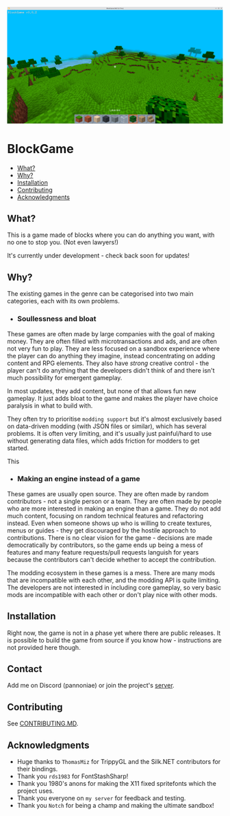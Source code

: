 ![BlockGame image](cover.png)

# BlockGame

* [What?](#what)
* [Why?](#why)
* [Installation](#installation)
* [Contributing](#contributing)
* [Acknowledgments](#acknowledgments)

## What?

This is a game made of blocks where you can do anything you want, with no one to stop you. (Not even lawyers!)

It's currently under development - check back soon for updates!

## Why?
The existing games in the genre can be categorised into two main categories, each with its own problems.
* ### Soullessness and bloat
These games are often made by large companies with the goal of making money. They are often filled with microtransactions and ads, and are often not very fun to play.
They are less focused on a sandbox experience where the player can do anything they imagine,
instead concentrating on adding content and RPG elements. They also have *strong* creative control - the player can't do anything that the developers didn't think of and there isn't much possibility for emergent gameplay.

In most updates, they add content, but none of that allows fun new gameplay. It just adds bloat to the game and makes the player have choice paralysis in what to build with.

They often try to prioritise `modding support` but it's almost exclusively based on data-driven modding (with JSON files or similar), which has several problems.
It is often very limiting, and it's usually just painful/hard to use without generating data files, which adds friction for modders to get started.

This 
* ### Making an engine instead of a game
These games are usually open source. They are often made by random contributors - not a single person or a team. They are often made by people who are more interested in making an engine than a game.
They do not add much content, focusing on random technical features and refactoring instead. Even when someone shows up who is willing to create textures, menus or guides -
they get discouraged by the hostile approach to contributions. There is no clear vision for the game - decisions are made democratically by contributors,
so the game ends up being a mess of features and many feature requests/pull requests languish for years because the contributors can't decide whether to accept the contribution.

The modding ecosystem in these games is a mess. There are many mods that are incompatible with each other, and the modding API is quite limiting. The developers are not interested in including core gameplay,
so very basic mods are incompatible with each other or don't play nice with other mods.


## Installation

Right now, the game is not in a phase yet where there are public releases. It is possible to build the game from source if you know how - instructions are not provided here though.


## Contact

Add me on Discord (pannoniae) or join the project's [server](https://discord.gg/6mmuN6JBuT).

## Contributing

See [CONTRIBUTING.MD](CONTRIBUTING.MD).

## Acknowledgments

- Huge thanks to `ThomasMiz` for TrippyGL and the Silk.NET contributors for their bindings.
- Thank you `rds1983` for FontStashSharp!
- Thank you 1980's anons for making the X11 fixed spritefonts which the project uses. 
- Thank you everyone on `my server` for feedback and testing.
- Thank you `Notch` for being a champ and making the ultimate sandbox!
